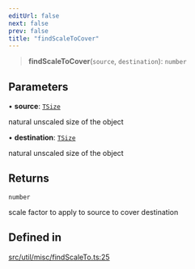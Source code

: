 ```yaml
---
editUrl: false
next: false
prev: false
title: "findScaleToCover"
---
```


> **findScaleToCover**(`source`, `destination`): `number`

## Parameters

• **source**: [`TSize`](/api/type-aliases/tsize/)

natural unscaled size of the object

• **destination**: [`TSize`](/api/type-aliases/tsize/)

natural unscaled size of the object

## Returns

`number`

scale factor to apply to source to cover destination

## Defined in

[src/util/misc/findScaleTo.ts:25](https://github.com/fabricjs/fabric.js/blob/8748628df7e9de00ba77413bfc3ad9e9fe9d4f30/src/util/misc/findScaleTo.ts#L25)
